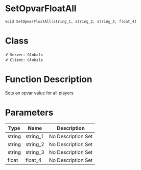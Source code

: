 # SetOpvarFloatAll
```
void SetOpvarFloatAll(string_1, string_2, string_3, float_4)
```
# Class
✔ `Server: Globals`  
✔ `Client: Globals`  

# Function Description
Sets an opvar value for all players
# Parameters
Type|Name|Description
--|--|--
string|string_1|No Description Set
string|string_2|No Description Set
string|string_3|No Description Set
float|float_4|No Description Set
